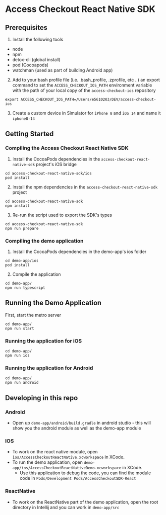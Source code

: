 # Access Checkout React Native SDK

## Prerequisites

1. Install the following tools
- node
- npm
- detox-cli (global install)
- pod (Cocoapods)
- watchman (used as part of building Android app)

2. Add to your bash profile file (i.e. .bash_profile, .zprofile, etc ..) an export command to set the `ACCESS_CHECKOUT_IOS_PATH` environment variable with the path of your local copy of the `access-checkout-ios` repository

```
export ACCESS_CHECKOUT_IOS_PATH=/Users/e5610203/DEV/access-checkout-ios
```

3. Create a custom device in Simulator for `iPhone 8` and `iOS 14` and name it `iphone8-14` 

## Getting Started

### Compiling the Access Checkout React Native SDK

1. Install the CocoaPods dependencies in the `access-checkout-react-native-sdk` project's iOS bridge

```
cd access-checkout-react-native-sdk/ios
pod install
```

2. Install the npm dependencies in the `access-checkout-react-native-sdk` project

```
cd access-checkout-react-native-sdk
npm install
```

3. Re-run the script used to export the SDK's types

```
cd access-checkout-react-native-sdk
npm run prepare
```

### Compiling the demo application

1. Install the CocoaPods dependencies in the demo-app's ios folder

```
cd demo-app/ios
pod install
```

2. Compile the application

```
cd demo-app/
npm run typescript
```

## Running the Demo Application

First, start the metro server

```
cd demo-app/
npm run start
```

### Running the application for iOS

```
cd demo-app/
npm run ios
```

### Running the application for Android

```
cd demo-app/
npm run android
```

## Developing in this repo

### Android
* Open up `demo-app/android/build.gradle` in android studio - this will show you the android module as 
well as the demo-app module

### IOS
* To work on the react native module, open `ios/AccessCheckoutReactNative.xcworkspace` in XCode.
* To run the demo application, open `demo-app/ios/AccessCheckoutReactNativeDemo.xcworkspace` in XCode.
   * Use this application to debug the code, you can find the module code in `Pods/Development Pods/AccessCheckoutSDK-React`

### ReactNative
* To work on the ReactNative part of the demo application, open the root directory in Intellij and you can work in `demo-app/src`
